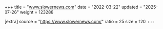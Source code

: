 +++
title = "www.slowernews.com"
date = "2022-03-22"
updated = "2025-07-26"
weight = 123288

[extra]
source = "https://www.slowernews.com/"
ratio = 25
size = 120
+++

